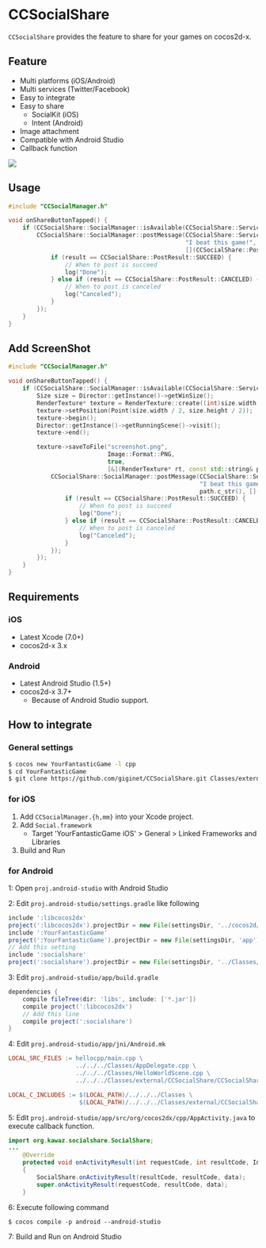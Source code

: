 # CCSocialShare

`CCSocialShare` provides the feature to share for your games on cocos2d-x.

## Feature

- Multi platforms (iOS/Android)
- Multi services (Twitter/Facebook)
- Easy to integrate
- Easy to share
    - SocialKit (iOS)
    - Intent (Android)
- Image attachment
- Compatible with Android Studio
- Callback function

![](https://raw.githubusercontent.com/giginet/CCSocialShare/master/images/demo_ios.gif)

## Usage

```cpp
#include "CCSocialManager.h"

void onShareButtonTapped() {
    if (CCSocialShare::SocialManager::isAvailable(CCSocialShare::Service::TWITTER)) {
        CCSocialShare::SocialManager::postMessage(CCSocialShare::Service::TWITTER,
                                                  "I beat this game!",
                                                  [](CCSocialShare::PostResult result) {
            if (result == CCSocialShare::PostResult::SUCCEED) {
                // When to post is succeed
                log("Done");
            } else if (result == CCSocialShare::PostResult::CANCELED) {
                // When to post is canceled
                log("Canceled");
            }
        });
    }
}
```

## Add ScreenShot

```cpp
#include "CCSocialManager.h"

void onShareButtonTapped() {
    if (CCSocialShare::SocialManager::isAvailable(CCSocialShare::Service::TWITTER)) {
        Size size = Director::getInstance()->getWinSize();
        RenderTexture* texture = RenderTexture::create((int)size.width, (int)size.height);
        texture->setPosition(Point(size.width / 2, size.height / 2));
        texture->begin();
        Director::getInstance()->getRunningScene()->visit();
        texture->end();

        texture->saveToFile("screenshot.png",
                            Image::Format::PNG,
                            true,
                            [&](RenderTexture* rt, const std::string& path) {
            CCSocialShare::SocialManager::postMessage(CCSocialShare::Service::TWITTER,
                                                      "I beat this game!",
                                                      path.c_str(), [](CCSocialShare::PostResult result) {
                if (result == CCSocialShare::PostResult::SUCCEED) {
                    // When to post is succeed
                    log("Done");
                } else if (result == CCSocialShare::PostResult::CANCELED) {
                    // When to post is canceled
                    log("Canceled");
                }
            });
        });
    }
}
```

## Requirements

### iOS

- Latest Xcode (7.0+)
- cocos2d-x 3.x

### Android

- Latest Android Studio (1.5+)
- cocos2d-x 3.7+
    - Because of Android Studio support.

## How to integrate

### General settings

```sh
$ cocos new YourFantasticGame -l cpp
$ cd YourFantasticGame
$ git clone https://github.com/giginet/CCSocialShare.git Classes/external/CCSocialShare
```

### for iOS

1. Add `CCSocialManager.{h,mm}` into your Xcode project.
2. Add `Social.framework`
    - Target 'YourFantasticGame iOS' > General > Linked Frameworks and Libraries
3. Build and Run

### for Android

1: Open `proj.android-studio` with Android Studio

2: Edit `proj.android-studio/settings.gradle` like following

```gradle
include ':libcocos2dx'
project(':libcocos2dx').projectDir = new File(settingsDir, '../cocos2d/cocos/platform/android/libcocos2dx')
include ':YourFantasticGame'
project(':YourFantasticGame').projectDir = new File(settingsDir, 'app')
// Add this setting
include ':socialshare'
project(':socialshare').projectDir = new File(settingsDir, '../Classes/external/CCSocialShare/CCSocialShare/android')
```

3: Edit `proj.android-studio/app/build.gradle`

```gradle
dependencies {
    compile fileTree(dir: 'libs', include: ['*.jar'])
    compile project(':libcocos2dx')
    // Add this line
    compile project(':socialshare')
}
```

4: Edit `proj.android-studio/app/jni/Android.mk`

```makefile
LOCAL_SRC_FILES := hellocpp/main.cpp \
                   ../../../Classes/AppDelegate.cpp \
                   ../../../Classes/HelloWorldScene.cpp \
                   ../../../Classes/external/CCSocialShare/CCSocialShare/android/CCSocialManager.cpp

LOCAL_C_INCLUDES := $(LOCAL_PATH)/../../../Classes \
                    $(LOCAL_PATH)/../../../Classes/external/CCSocialShare/CCSocialShare
```

5: Edit `proj.android-studio/app/src/org/cocos2dx/cpp/AppActivity.java` to execute callback function.

```java
import org.kawaz.socialshare.SocialShare;
...
    @Override
    protected void onActivityResult(int requestCode, int resultCode, Intent data)
    {
        SocialShare.onActivityResult(resultCode, resultCode, data);
        super.onActivityResult(requestCode, resultCode, data);
    }
```

6: Execute following command

```shell
$ cocos compile -p android --android-studio
```

7: Build and Run on Android Studio
